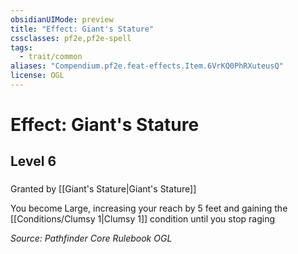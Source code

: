 ```yaml
---
obsidianUIMode: preview
title: "Effect: Giant's Stature"
cssclasses: pf2e,pf2e-spell
tags:
  - trait/common
aliases: "Compendium.pf2e.feat-effects.Item.6VrKQ0PhRXuteusQ"
license: OGL
---
```

# Effect: Giant's Stature
## Level 6
### 






Granted by [[Giant's Stature|Giant's Stature]]

You become Large, increasing your reach by 5 feet and gaining the [[Conditions/Clumsy 1|Clumsy 1]] condition until you stop raging

*Source: Pathfinder Core Rulebook*
*OGL*